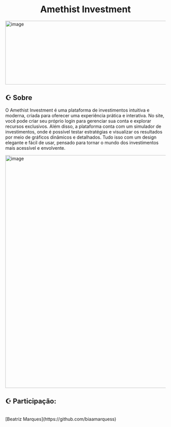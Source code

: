 <h1 align="center">Amethist Investment</h1>
<img width="1199" height="200" alt="image" src="https://github.com/user-attachments/assets/af6c893d-4d5f-4632-b606-4602ab43bd2e" />


<h2>☪︎ Sobre</h2>
<p>O Amethist Investment é uma plataforma de investimentos intuitiva e moderna, criada para oferecer uma experiência prática e interativa.
No site, você pode criar seu próprio login para gerenciar sua conta e explorar recursos exclusivos. Além disso, a plataforma conta com um simulador de investimentos, onde é possível testar estratégias e visualizar os resultados por meio de gráficos dinâmicos e detalhados.
Tudo isso com um design elegante e fácil de usar, pensado para tornar o mundo dos investimentos mais acessível e envolvente.</p>
<img width="1600" height="731" alt="image" src="https://github.com/user-attachments/assets/436f35aa-5a61-474a-b413-17f36ab6c3c8" />

<h2>☪︎ Participação:</h2><br>
[Beatriz Marques](https://github.com/biaamarquess)<br>
